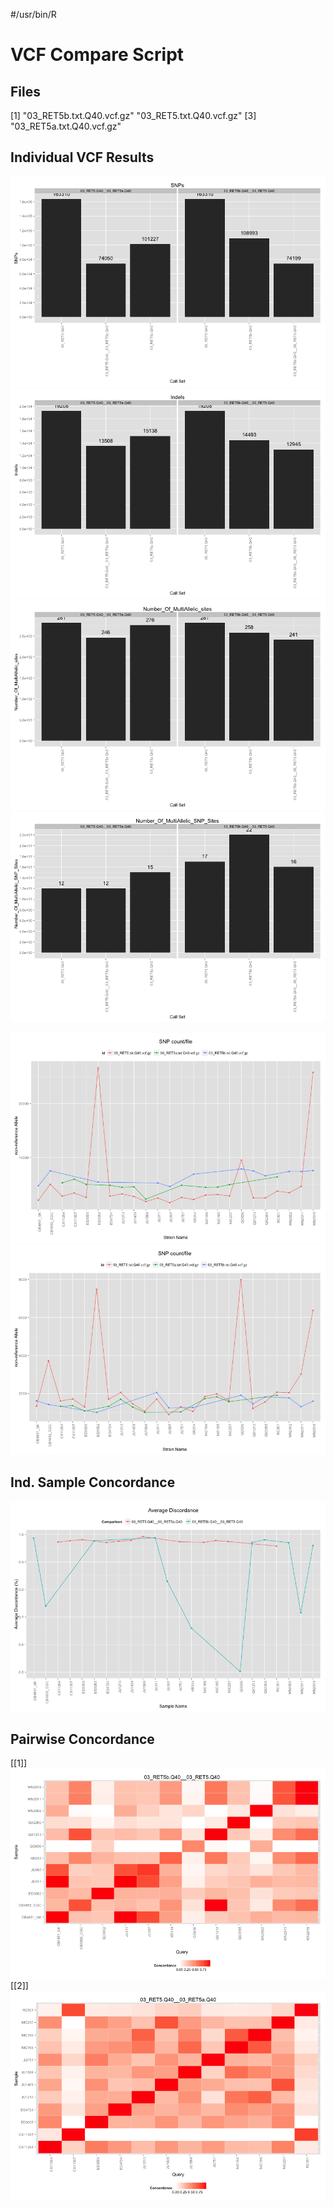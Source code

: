 #/usr/bin/R

VCF Compare Script
==================




## Files

[1] "03_RET5b.txt.Q40.vcf.gz" "03_RET5.txt.Q40.vcf.gz" 
[3] "03_RET5a.txt.Q40.vcf.gz"














## Individual VCF Results
![plot of chunk unnamed-chunk-3](../../data/reports/03_RET5b_Q40_03_RET5_Q40_03_RET5a_Q40/unnamed-chunk-31.png) ![plot of chunk unnamed-chunk-3](../../data/reports/03_RET5b_Q40_03_RET5_Q40_03_RET5a_Q40/unnamed-chunk-32.png) ![plot of chunk unnamed-chunk-3](../../data/reports/03_RET5b_Q40_03_RET5_Q40_03_RET5a_Q40/unnamed-chunk-33.png) ![plot of chunk unnamed-chunk-3](../../data/reports/03_RET5b_Q40_03_RET5_Q40_03_RET5a_Q40/unnamed-chunk-34.png) 


![plot of chunk PSC](../../data/reports/03_RET5b_Q40_03_RET5_Q40_03_RET5a_Q40/PSC1.png) ![plot of chunk PSC](../../data/reports/03_RET5b_Q40_03_RET5_Q40_03_RET5a_Q40/PSC2.png) 


## Ind. Sample Concordance #

![plot of chunk ind_conc](../../data/reports/03_RET5b_Q40_03_RET5_Q40_03_RET5a_Q40/ind_conc.png) 


## Pairwise Concordance

[[1]]
![plot of chunk pairwise_con](../../data/reports/03_RET5b_Q40_03_RET5_Q40_03_RET5a_Q40/pairwise_con1.png) 
[[2]]
![plot of chunk pairwise_con](../../data/reports/03_RET5b_Q40_03_RET5_Q40_03_RET5a_Q40/pairwise_con2.png) 

